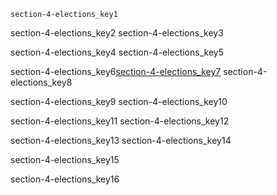```ngMeta
section-4-elections_key1
```

section-4-elections_key2
section-4-elections_key3


section-4-elections_key4
section-4-elections_key5


section-4-elections_key6[section-4-elections_key7](https://goo.gl/forms/5MgDqDviAdSvI1s12)
section-4-elections_key8

section-4-elections_key9
section-4-elections_key10


section-4-elections_key11
section-4-elections_key12


section-4-elections_key13
section-4-elections_key14


section-4-elections_key15


section-4-elections_key16
